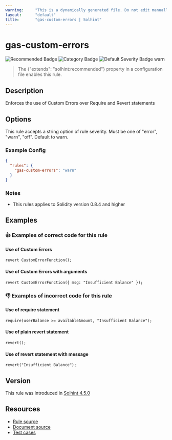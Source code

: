 ```yaml
---
warning:     "This is a dynamically generated file. Do not edit manually."
layout:      "default"
title:       "gas-custom-errors | Solhint"
---
```


# gas-custom-errors
![Recommended Badge](https://img.shields.io/badge/-Recommended-brightgreen)
![Category Badge](https://img.shields.io/badge/-Gas%20Consumption%20Rules-informational)
![Default Severity Badge warn](https://img.shields.io/badge/Default%20Severity-warn-yellow)
> The {"extends": "solhint:recommended"} property in a configuration file enables this rule.


## Description
Enforces the use of Custom Errors over Require and Revert statements

## Options
This rule accepts a string option of rule severity. Must be one of "error", "warn", "off". Default to warn.

### Example Config
```json
{
  "rules": {
    "gas-custom-errors": "warn"
  }
}
```

### Notes
- This rules applies to Solidity version 0.8.4 and higher

## Examples
### 👍 Examples of **correct** code for this rule

#### Use of Custom Errors

```solidity
revert CustomErrorFunction();
```

#### Use of Custom Errors with arguments

```solidity
revert CustomErrorFunction({ msg: "Insufficient Balance" });
```

### 👎 Examples of **incorrect** code for this rule

#### Use of require statement

```solidity
require(userBalance >= availableAmount, "Insufficient Balance");
```

#### Use of plain revert statement

```solidity
revert();
```

#### Use of revert statement with message

```solidity
revert("Insufficient Balance");
```

## Version
This rule was introduced in [Solhint 4.5.0](https://github.com/protofire/solhint/tree/v4.5.0)

## Resources
- [Rule source](https://github.com/protofire/solhint/tree/master/lib/rules/gas-consumption/gas-custom-errors.js)
- [Document source](https://github.com/protofire/solhint/tree/master/docs/rules/gas-consumption/gas-custom-errors.md)
- [Test cases](https://github.com/protofire/solhint/tree/master/test/rules/gas-consumption/gas-custom-errors.js)
